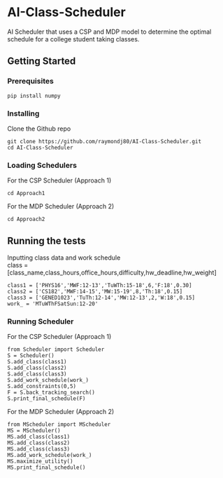 # AI-Class-Scheduler

AI Scheduler that uses a CSP and MDP model to determine the optimal schedule for a college student taking classes.

## Getting Started

### Prerequisites

```
pip install numpy
```

### Installing

Clone the Github repo

```
git clone https://github.com/raymondj80/AI-Class-Scheduler.git
cd AI-Class-Scheduler
```

### Loading Schedulers

For the CSP Scheduler (Approach 1)

```
cd Approach1
```

For the MDP Scheduler (Approach 2)

```
cd Approach2
```

## Running the tests

Inputting class data and work schedule \
class = [class_name,class_hours,office_hours,difficulty,hw_deadline,hw_weight]

```
class1 = ['PHYS16','MWF:12-13','TuWTh:15-18',6,'F:18',0.30]
class2 = ['CS182','MWF:14-15','MW:15-19',8,'Th:18',0.15]
class3 = ['GENED1023','TuTh:12-14','MW:12-13',2,'W:18',0.15]
work_ = 'MTuWThFSatSun:12-20'
```

### Running Scheduler 
For the CSP Scheduler (Approach 1)
```
from Scheduler import Scheduler
S = Scheduler()
S.add_class(class1)
S.add_class(class2)
S.add_class(class3)
S.add_work_schedule(work_)
S.add_constraints(0,5)
F = S.back_tracking_search()
S.print_final_schedule(F)
```

For the MDP Scheduler (Approach 2)
```
from MScheduler import MScheduler
MS = MScheduler()
MS.add_class(class1)
MS.add_class(class2)
MS.add_class(class3)
MS.add_work_schedule(work_)
MS.maximize_utility()
MS.print_final_schedule()
```

      
